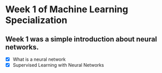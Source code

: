 # Week 1 of Machine Learning Specialization

## Week 1 was a simple introduction about neural networks.

- [X] What is a neural network
- [X] Supervised Learning with Neural Networks
